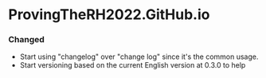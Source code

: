 # ProvingTheRH2022.GitHub.io

### Changed
- Start using "changelog" over "change log" since it's the common usage.
- Start versioning based on the current English version at 0.3.0 to help
